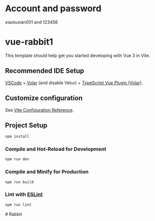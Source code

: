 # Account and password  

xiaotuxian001 and 123456  

# vue-rabbit1  

This template should help get you started developing with Vue 3 in Vite.  

## Recommended IDE Setup  

[VSCode](https://code.visualstudio.com/) + [Volar](https://marketplace.visualstudio.com/items?itemName=Vue.volar) (and disable Vetur) + [TypeScript Vue Plugin (Volar)](https://marketplace.visualstudio.com/items?itemName=Vue.vscode-typescript-vue-plugin).  

## Customize configuration  

See [Vite Configuration Reference](https://vitejs.dev/config/).  

## Project Setup  

```sh  
npm install  
```  

### Compile and Hot-Reload for Development  

```sh  
npm run dev  
```  

### Compile and Minify for Production  

```sh  
npm run build  
```  

### Lint with [ESLint](https://eslint.org/)  

```sh  
npm run lint  
```  
#   R a b b i t   
 
 
